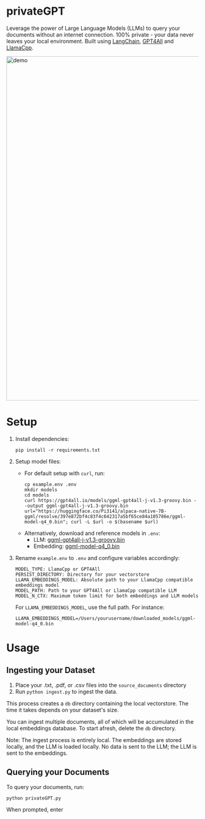 # privateGPT

Leverage the power of Large Language Models (LLMs) to query your documents without an internet connection. 100% private - your data never leaves your local environment. Built using [LangChain](https://github.com/hwchase17/langchain), [GPT4All](https://github.com/nomic-ai/gpt4all) and [LlamaCpp](https://github.com/ggerganov/llama.cpp).

<img width="902" alt="demo" src="https://user-images.githubusercontent.com/721666/236942256-985801c9-25b9-48ef-80be-3acbb4575164.png">

# Setup

1. Install dependencies:

   ```shell
   pip install -r requirements.txt
   ```

2. Setup model files:

   - For default setup with `curl`, run:
     ```shell
     cp example.env .env
     mkdir models
     cd models
     curl https://gpt4all.io/models/ggml-gpt4all-j-v1.3-groovy.bin --output ggml-gpt4all-j-v1.3-groovy.bin
     url="https://huggingface.co/Pi3141/alpaca-native-7B-ggml/resolve/397e872bf4c83f4c642317a5bf65ce84a105786e/ggml-model-q4_0.bin"; curl -L $url -o $(basename $url)
     ```
   - Alternatively, download and reference models in `.env`:
     - LLM: [ggml-gpt4all-j-v1.3-groovy.bin](https://gpt4all.io/models/ggml-gpt4all-j-v1.3-groovy.bin)
     - Embedding: [ggml-model-q4_0.bin](https://huggingface.co/Pi3141/alpaca-native-7B-ggml/resolve/397e872bf4c83f4c642317a5bf65ce84a105786e/ggml-model-q4_0.bin)

3. Rename `example.env` to `.env` and configure variables accordingly:
   ```
   MODEL_TYPE: LlamaCpp or GPT4All
   PERSIST_DIRECTORY: Directory for your vectorstore
   LLAMA_EMBEDDINGS_MODEL: Absolute path to your LlamaCpp compatible embeddings model
   MODEL_PATH: Path to your GPT4All or LlamaCpp compatible LLM
   MODEL_N_CTX: Maximum token limit for both embeddings and LLM models
   ```
   For `LLAMA_EMBEDDINGS_MODEL`, use the full path. For instance:
   ```
   LLAMA_EMBEDDINGS_MODEL=/Users/yourusername/downloaded_models/ggml-model-q4_0.bin
   ```

# Usage

## Ingesting your Dataset

1. Place your .txt, .pdf, or .csv files into the `source_documents` directory
2. Run `python ingest.py` to ingest the data.

This process creates a `db` directory containing the local vectorstore. The time it takes depends on your dataset's size.

You can ingest multiple documents, all of which will be accumulated in the local embeddings database. To start afresh, delete the `db` directory.

Note: The ingest process is entirely local. The embeddings are stored locally, and the LLM is loaded locally. No data is sent to the LLM; the LLM is sent to the embeddings.

## Querying your Documents

To query your documents, run:

```shell
python privateGPT.py
```

When prompted, enter
